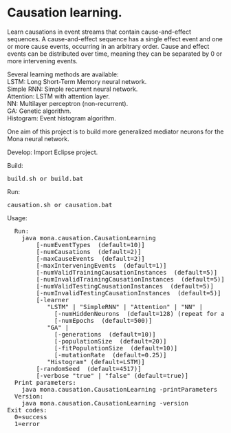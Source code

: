# Causation learning.

Learn causations in event streams that contain cause-and-effect sequences. A cause-and-effect
sequence has a single effect event and one or more cause events, occurring in an arbitrary order. 
Cause and effect events can be distributed over time, meaning they can 
be separated by 0 or more intervening events.

Several learning methods are available:<br>
LSTM: Long Short-Term Memory neural network.<br>
Simple RNN: Simple recurrent neural network.<br>
Attention: LSTM with attention layer.<br>
NN: Multilayer perceptron (non-recurrent).<br>
GA: Genetic algorithm.<br>
Histogram: Event histogram algorithm.<br>

One aim of this project is to build more generalized mediator neurons for the Mona neural network.

Develop: Import Eclipse project.

Build:
<pre>
build.sh or build.bat
</pre>

Run:
<pre>
causation.sh or causation.bat
</pre>

Usage:
<pre>
  Run:
    java mona.causation.CausationLearning
        [-numEventTypes <quantity> (default=10)]
        [-numCausations <quantity> (default=2)]
        [-maxCauseEvents <quantity> (default=2)]
        [-maxInterveningEvents <quantity> (default=1)]
        [-numValidTrainingCausationInstances <quantity> (default=5)]
        [-numInvalidTrainingCausationInstances <quantity> (default=5)]
        [-numValidTestingCausationInstances <quantity> (default=5)]
        [-numInvalidTestingCausationInstances <quantity> (default=5)]
        [-learner
           "LSTM" | "SimpleRNN" | "Attention" | "NN" |
             [-numHiddenNeurons <quantity> (default=128) (repeat for additional layers)]
             [-numEpochs <quantity> (default=500)]
           "GA" |
             [-generations <quantity> (default=10)]
             [-populationSize <quantity> (default=20)]
             [-fitPopulationSize <quantity> (default=10)]
             [-mutationRate <probability> (default=0.25)]
           "Histogram" (default=LSTM)]
        [-randomSeed <random number seed> (default=4517)]
        [-verbose "true" | "false" (default=true)]
  Print parameters:
    java mona.causation.CausationLearning -printParameters
  Version:
    java mona.causation.CausationLearning -version
Exit codes:
  0=success
  1=error
</pre>
